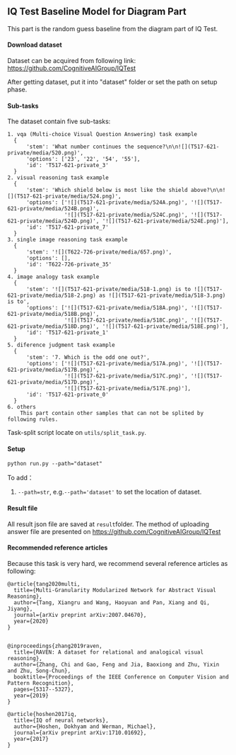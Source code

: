 ## IQ Test Baseline Model for Diagram Part 
This part is the random guess baseline from the diagram part of IQ Test.


#### Download dataset 
Dataset can be acquired from following link: 
https://github.com/CognitiveAIGroup/IQTest

After getting dataset, put it into "dataset" folder or set the path on setup phase.

#### Sub-tasks
The dataset contain five sub-tasks:
```
1. vqa (Multi-choice Visual Question Answering) task example
  {
      'stem': 'What number continues the sequence?\n\n![](T517-621-private/media/520.png)', 
      'options': ['23', '22', '54', '55'], 
      'id': 'T517-621-private_3'
  }
2. visual reasoning task example
  {
      'stem': 'Which shield below is most like the shield above?\n\n![](T517-621-private/media/524.png)', 
      'options': ['![](T517-621-private/media/524A.png)', '![](T517-621-private/media/524B.png)', 
                  '![](T517-621-private/media/524C.png)', '![](T517-621-private/media/524D.png)', '![](T517-621-private/media/524E.png)'], 
      'id': 'T517-621-private_7'
  }
3. single image reasoning task example
  {
      'stem': '![](T622-726-private/media/657.png)', 
      'options': [], 
      'id': 'T622-726-private_35'
  }
4. image analogy task example
  {
      'stem': '![](T517-621-private/media/518-1.png) is to ![](T517-621-private/media/518-2.png) as ![](T517-621-private/media/518-3.png) is to', 
      'options': ['![](T517-621-private/media/518A.png)', '![](T517-621-private/media/518B.png)', 
                  '![](T517-621-private/media/518C.png)', '![](T517-621-private/media/518D.png)', '![](T517-621-private/media/518E.png)'], 
      'id': 'T517-621-private_1'
  }
5. diference judgment task example
  {
      'stem': '7. Which is the odd one out?', 
      'options': ['![](T517-621-private/media/517A.png)', '![](T517-621-private/media/517B.png)', 
                  '![](T517-621-private/media/517C.png)', '![](T517-621-private/media/517D.png)', 
                  '![](T517-621-private/media/517E.png)'], 
      'id': 'T517-621-private_0'
  }
6. others 
    This part contain other samples that can not be splited by following rules.

```
Task-split script locate on ```utils/split_task.py```.

#### Setup

```
python run.py --path="dataset"
```

To add：
1. ```--path=str```, e.g.```--path='dataset'``` to set the location of dataset.

#### Result file
All result json file are saved at ```result```folder. The method of uploading answer file are presented on https://github.com/CognitiveAIGroup/IQTest

#### Recommended reference articles
Because this task is very hard, we recommend several reference articles as following:
```
@article{tang2020multi,
  title={Multi-Granularity Modularized Network for Abstract Visual Reasoning},
  author={Tang, Xiangru and Wang, Haoyuan and Pan, Xiang and Qi, Jiyang},
  journal={arXiv preprint arXiv:2007.04670},
  year={2020}
}


@inproceedings{zhang2019raven,
  title={RAVEN: A dataset for relational and analogical visual reasoning},
  author={Zhang, Chi and Gao, Feng and Jia, Baoxiong and Zhu, Yixin and Zhu, Song-Chun},
  booktitle={Proceedings of the IEEE Conference on Computer Vision and Pattern Recognition},
  pages={5317--5327},
  year={2019}
}

@article{hoshen2017iq,
  title={IQ of neural networks},
  author={Hoshen, Dokhyam and Werman, Michael},
  journal={arXiv preprint arXiv:1710.01692},
  year={2017}
}

```